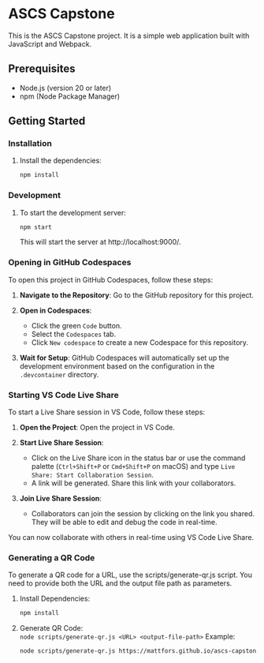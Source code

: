 # ASCS Capstone

This is the ASCS Capstone project. It is a simple web application built with JavaScript and Webpack.

## Prerequisites

- Node.js (version 20 or later)
- npm (Node Package Manager)

## Getting Started

### Installation

1. Install the dependencies:
   ```sh
   npm install
    ```

### Development
1. To start the development server:
   ```sh
   npm start
   ```
    This will start the server at http://localhost:9000/.  

### Opening in GitHub Codespaces

To open this project in GitHub Codespaces, follow these steps:

1. **Navigate to the Repository**: Go to the GitHub repository for this project.

2. **Open in Codespaces**:
   - Click the green `Code` button.
   - Select the `Codespaces` tab.
   - Click `New codespace` to create a new Codespace for this repository.

3. **Wait for Setup**: GitHub Codespaces will automatically set up the development environment based on the configuration in the `.devcontainer` directory.


### Starting VS Code Live Share

To start a Live Share session in VS Code, follow these steps:

1. **Open the Project**: Open the project in VS Code.

2. **Start Live Share Session**:
   - Click on the Live Share icon in the status bar or use the command palette (`Ctrl+Shift+P` or `Cmd+Shift+P` on macOS) and type `Live Share: Start Collaboration Session`.
   - A link will be generated. Share this link with your collaborators.

3. **Join Live Share Session**:
   - Collaborators can join the session by clicking on the link you shared. They will be able to edit and debug the code in real-time.

You can now collaborate with others in real-time using VS Code Live Share.


### Generating a QR Code
To generate a QR code for a URL, use the scripts/generate-qr.js script. You need to provide both the URL and the output file path as parameters.  

1. Install Dependencies:  
   ```sh
   npm install
    ```
   
2. Generate QR Code:  
`node scripts/generate-qr.js <URL> <output-file-path>`
Example:  
   ```sh
   node scripts/generate-qr.js https://mattfors.github.io/ascs-capstone/ src/presentation/qr-code.png
    ```
